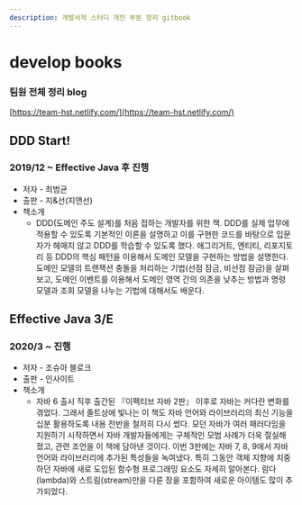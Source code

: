 ```yaml
---
description: 개발서적 스터디 개인 부분 정리 gitbook
---
```


# develop books

### 팀원 전체 정리 blog

[https://team-hst.netlify.com/](https://team-hst.netlify.com/)

## DDD Start!

### 2019/12 ~ Effective Java 후 진행

* 저자 - 최범균
* 출판 - 지&선\(지앤선\)
* 책소개
  * DDD\(도메인 주도 설계\)를 처음 접하는 개발자를 위한 책. DDD를 실제 업무에 적용할 수 있도록 기본적인 이론을 설명하고 이를 구현한 코드를 바탕으로 입문자가 헤매지 않고 DDD를 학습할 수 있도록 했다. 애그리거트, 엔티티, 리포지토리 등 DDD의 핵심 패턴을 이용해서 도메인 모델을 구현하는 방법을 설명한다. 도메인 모델의 트랜잭션 충돌을 처리하는 기법\(선점 잠금, 비선점 잠금\)을 살펴보고, 도메인 이벤트를 이용해서 도메인 영역 간의 의존을 낮추는 방법과 명령 모델과 조회 모델을 나누는 기법에 대해서도 배운다.
  

## Effective Java 3/E

### 2020/3 ~ 진행

* 저자 - 조슈아 블로크
* 출판 - 인사이트
* 책소개
  * 자바 6 출시 직후 출간된 『이펙티브 자바 2판』 이후로 자바는 커다란 변화를 겪었다. 그래서 졸트상에 빛나는 이 책도 자바 언어와 라이브러리의 최신 기능을 십분 활용하도록 내용 전반을 철저히 다시 썼다. 모던 자바가 여러 패러다임을 지원하기 시작하면서 자바 개발자들에게는 구체적인 모범 사례가 더욱 절실해졌고, 관련 조언을 이 책에 담아낸 것이다. 이번 3판에는 자바 7, 8, 9에서 자바 언어와 라이브러리에 추가된 특성들을 녹여냈다. 특히 그동안 객체 지향에 치중하던 자바에 새로 도입된 함수형 프로그래밍 요소도 자세히 알아본다. 람다(lambda)와 스트림(stream)만을 다룬 장을 포함하여 새로운 아이템도 많이 추가되었다.

